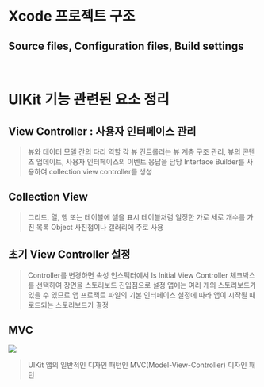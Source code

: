 # Xcode 프로젝트 구조

## Source files, Configuration files, Build settings

<br/>

# UIKit 기능 관련된 요소 정리

## View Controller : 사용자 인터페이스 관리

> 뷰와 데이터 모델 간의 다리 역할
> 각 뷰 컨트롤러는 뷰 계층 구조 관리, 뷰의 콘텐츠 업데이트, 사용자 인터페이스의 이벤트 응답을 담당
> Interface Builder를 사용하여 collection view controller를 생성
> <br/>

## Collection View

> 그리드, 열, 행 또는 테이블에 셀을 표시
> 테이블처럼 일정한 가로 세로 개수를 가진 목록 Object
> 사진첩이나 갤러리에 주로 사용
> <br/>

## 초기 View Controller 설정

> Controller를 변경하면 속성 인스펙터에서 Is Initial View Controller 체크박스를 선택하여 장면을 스토리보드 진입점으로 설정
> 앱에는 여러 개의 스토리보드가 있을 수 있므로 앱 프로젝트 파일의 기본 인터페이스 설정에 따라 앱이 시작될 때 로드되는 스토리보드가 결정
> <br/>

## MVC

![](https://docs-assets.developer.apple.com/published/ba3a9d5e35b72a6ac9253078a162e091/UIK010_030-intro~dark@2x.png)

> UIKit 앱의 일반적인 디자인 패턴인 MVC(Model-View-Controller) 디자인 패턴
> <br/>
